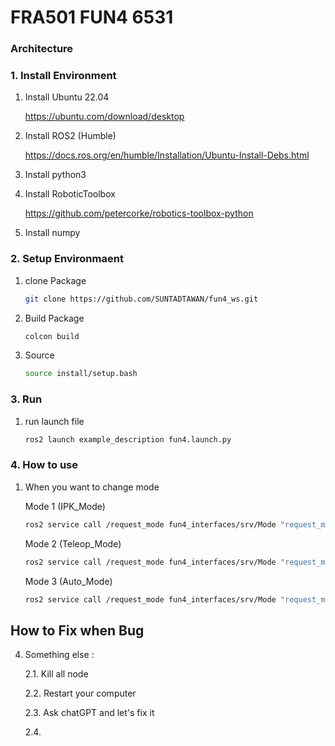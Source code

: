 # FRA501 FUN4 6531

### Architecture

### 1. Install Environment
1. Install Ubuntu 22.04
   
    https://ubuntu.com/download/desktop

2. Install ROS2 (Humble)

   https://docs.ros.org/en/humble/Installation/Ubuntu-Install-Debs.html

3. Install python3

4. Install RoboticToolbox

   https://github.com/petercorke/robotics-toolbox-python

5. Install numpy

### 2. Setup Environmaent
1. clone Package
   ```sh
   git clone https://github.com/SUNTADTAWAN/fun4_ws.git
   ```
2. Build Package
   ```sh
   colcon build
   ```
3. Source
   ```sh
   source install/setup.bash
   ```

### 3. Run
1. run launch file
   ```sh
   ros2 launch example_description fun4.launch.py 
   ```

### 4. How to use
1. When you want to change mode

   Mode 1 (IPK_Mode)
   ```sh
   ros2 service call /request_mode fun4_interfaces/srv/Mode "request_mode:data: 1"
   ```
   Mode 2 (Teleop_Mode)
   ```sh
   ros2 service call /request_mode fun4_interfaces/srv/Mode "request_mode:data: 2"
   ```
   Mode 3 (Auto_Mode)
   ```sh
   ros2 service call /request_mode fun4_interfaces/srv/Mode "request_mode:data: 3"
   ```

## How to Fix when Bug
4. Something else :
   
   2.1. Kill all node
   
   2.2. Restart your computer
   
   2.3. Ask chatGPT and let's fix it

   2.4. 

